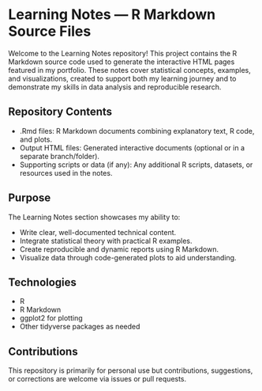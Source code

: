 # Learning Notes — R Markdown Source Files

Welcome to the Learning Notes repository! This project contains the R Markdown source code used to generate the interactive HTML pages featured in my portfolio. These notes cover statistical concepts, examples, and visualizations, created to support both my learning journey and to demonstrate my skills in data analysis and reproducible research.

## Repository Contents

- .Rmd files: R Markdown documents combining explanatory text, R code, and plots.
- Output HTML files: Generated interactive documents (optional or in a separate branch/folder).
- Supporting scripts or data (if any): Any additional R scripts, datasets, or resources used in the notes.

## Purpose

The Learning Notes section showcases my ability to:

- Write clear, well-documented technical content.
- Integrate statistical theory with practical R examples.
- Create reproducible and dynamic reports using R Markdown.
- Visualize data through code-generated plots to aid understanding.

## Technologies

- R
- R Markdown
- ggplot2 for plotting
- Other tidyverse packages as needed

## Contributions

This repository is primarily for personal use but contributions, suggestions, or corrections are welcome via issues or pull requests.

